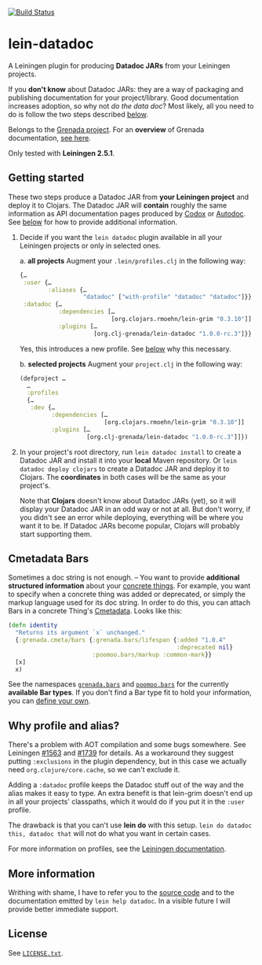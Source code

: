 [![Build Status](https://travis-ci.org/clj-grenada/lein-datadoc.svg?branch=devel)](https://travis-ci.org/clj-grenada/lein-datadoc)

# lein-datadoc

A Leiningen plugin for producing **Datadoc JARs** from your Leiningen projects.

If you **don't know** about Datadoc JARs: they are a way of packaging and
publishing documentation for your project/library. Good documentation increases
adoption, so why not *do the data doc*? Most likely, all you need to do is
follow the two steps described [below](#getting-started).

Belongs to the [Grenada project](https://github.com/clj-grenada/grenada-spec).
For an **overview** of Grenada documentation, [see
here](https://github.com/clj-grenada/lib-grenada/blob/devel/doc/overview.md).

Only tested with **Leiningen 2.5.1**.

## Getting started

These two steps produce a Datadoc JAR from **your Leiningen project** and deploy
it to Clojars. The Datadoc JAR will **contain** roughly the same information as
API documentation pages produced by
[Codox](https://github.com/weavejester/codox) or
[Autodoc](https://github.com/tomfaulhaber/autodoc). See [below](#cmetadata-bars)
for how to provide additional information.

  1. Decide if you want the `lein datadoc` plugin available in all your
     Leiningen projects or only in selected ones.

     a. **all projects** Augment your `.lein/profiles.clj` in the following way:
     ```clojure
     {…
      :user {…
             :aliases {…
                       "datadoc" ["with-profile" "datadoc" "datadoc"]}}
      :datadoc {…
                :dependencies […
                               [org.clojars.rmoehn/lein-grim "0.3.10"]]
                :plugins […
                          [org.clj-grenada/lein-datadoc "1.0.0-rc.3"]}}
     ```

     Yes, this introduces a new profile. See [below](#why-profile-and-alias) why
     this necessary.

     b. **selected projects** Augment your `project.clj` in the following way:
     ```clojure
     (defproject …
       …
       :profiles
       {…
        :dev {…
              :dependencies […
                             [org.clojars.rmoehn/lein-grim "0.3.10"]]
              :plugins […
                        [org.clj-grenada/lein-datadoc "1.0.0-rc.3"]]})
     ```

  2. In your project's root directory, run `lein datadoc install` to create a
     Datadoc JAR and install it into your **local** Maven repository. Or `lein
     datadoc deploy clojars` to create a Datadoc JAR and deploy it to Clojars.
     The **coordinates** in both cases will be the same as your project's.

     Note that **Clojars** doesn't know about Datadoc JARs (yet), so it will
     display your Datadoc JAR in an odd way or not at all. But don't worry, if
     you didn't see an error while deploying, everything will be where you want
     it to be. If Datadoc JARs become popular, Clojars will probably start
     supporting them.

## Cmetadata Bars

Sometimes a doc string is not enough. – You want to provide **additional
structured information** about your [concrete
things](https://github.com/clj-grenada/grenada-spec/blob/master/NewModel.md).
For example, you want to specify when a concrete thing was added or deprecated,
or simply the markup language used for its doc string. In order to do this, you
can attach Bars in a concrete Thing's
[Cmetadata](https://github.com/clj-grenada/grenada-spec/blob/master/NewModel.md#a-new-data-model).
Looks like this:

```clojure
(defn identity
  "Returns its argument `x` unchanged."
  {:grenada.cmeta/bars {:grenada.bars/lifespan {:added "1.0.4"
                                                :deprecated nil}
                        :poomoo.bars/markup :common-mark}}
  [x]
  x)
```

See the namespaces
[`grenada.bars`](https://github.com/clj-grenada/lib-grenada/blob/master/src/clj/grenada/bars.clj)
and
[`poomoo.bars`](https://github.com/clj-grenada/poomoo/blob/master/src/poomoo/bars.clj)
for the currently **available Bar types**. If you don't find a Bar type fit to
hold your information, you can [define your
own](https://github.com/clj-grenada/poomoo/blob/master/src/poomoo/bars.clj).

## Why profile and alias?

There's a problem with AOT compilation and some bugs somewhere. See Leiningen
[#1563](https://github.com/technomancy/leiningen/issues/1563) and
[#1739](https://github.com/technomancy/leiningen/issues/1739) for details. As a
workaround they suggest putting `:exclusions` in the plugin dependency, but in
this case we actually need `org.clojure/core.cache`, so we can't exclude it.

Adding a `:datadoc` profile keeps the Datadoc stuff out of the way and the
alias makes it easy to type. An extra benefit is that lein-grim doesn't end up
in all your projects' classpaths, which it would do if you put it in the `:user`
profile.

The drawback is that you can't use **lein do** with this setup. `lein do datadoc
this, datadoc that` will not do what you want in certain cases.

For more information on profiles, see the [Leiningen
documentation](https://github.com/technomancy/leiningen/blob/master/doc/PROFILES.md#default-profiles).

## More information

Writhing with shame, I have to refer you to the [source
code](src/leiningen/datadoc.clj) and to the documentation emitted by `lein help
datadoc`. In a visible future I will provide better immediate support.

## License

See [`LICENSE.txt`](LICENSE.txt).

